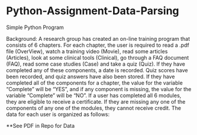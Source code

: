 Python-Assignment-Data-Parsing
==============================

Simple Python Program


Background: A research group has created an on-line training program that consists of 6 chapters. For 
each chapter, the user is required to read a .pdf file (OverView), watch a training video (Movie), read 
some articles (Articles), look at some clinical tools (Clinical), go through a FAQ document (FAQ), read 
some case studies (Case) and take a quiz (Quiz). If they have completed any of these components, a 
date is recorded. Quiz scores have been recorded, and quiz answers have also been stored. If they have 
completed all of the components for a chapter, the value for the variable “Complete” will be “YES”, and 
if any component is missing, the value for the variable “Complete” will be “NO”. 
If a user has completed all 6 modules, they are eligible to receive a certificate. If they are missing any 
one of the components of any one of the modules, they cannot receive credit. The data for each user is 
organized as follows: 



**See PDF in Repo for Data
